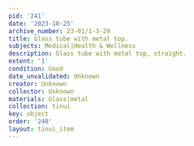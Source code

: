 ```yaml
---
pid: '241'
date: '2023-10-25'
archive_number: 23-01/1-3-29
title: Glass tube with metal top.
subjects: Medical|Health & Wellness
description: Glass tube with metal top, straight.
extent: '1'
condition: Good
date_unvalidated: Unknown
creator: Unknown
collector: Unknown
materials: Glass|metal
collection: tinui
key: object
order: '240'
layout: tinui_item
---
```

